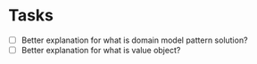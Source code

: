 # Tasks

- [ ] Better explanation for what is domain model pattern solution?
- [ ] Better explanation for what is value object?
